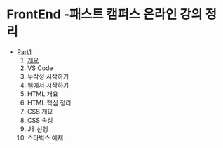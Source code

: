 # FrontEnd -패스트 캠퍼스 온라인 강의 정리

- [Part1]()
  1. [개요](https://github.com/HongyeongJu/TIL/blob/master/FrontEnd/Part%201/1.%EA%B0%9C%EC%9A%94.md)
  2. VS Code
  3. 무작정 시작하기
  4. 웹에서 시작하기
  5. HTML 개요
  6. HTML 핵심 정리
  7. CSS 개요
  8. CSS 속성
  9. JS 선행
  10. 스타벅스 예제